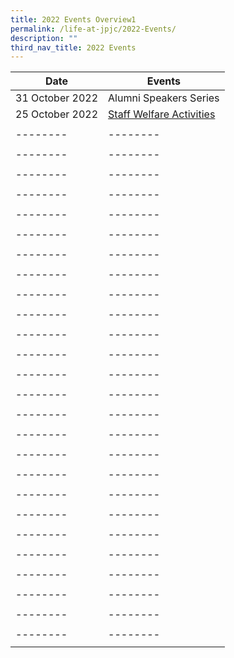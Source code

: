 ```yaml
---
title: 2022 Events Overview1
permalink: /life-at-jpjc/2022-Events/
description: ""
third_nav_title: 2022 Events
---
```

| Date | Events | 
| -------- | -------- |
|31 October 2022     |Alumni Speakers Series   | 
| 25 October 2022 | [Staff Welfare Activities](https://www.google.com/url?q=https://www.jpjc.moe.edu.sg/life-at-jpjc/2022-Events/StaffWelfareActivities/&sa=D&source=editors&ust=1670864634402905&usg=AOvVaw0w9-X9ItxA2KOD_seCRJZw) |
|     |     | 
| -------- | -------- |
|     |     | 
| -------- | -------- |
|     |     | 
| -------- | -------- |
|     |     | 
| -------- | -------- |
|     |     | 
| -------- | -------- |
|     |     | 
| -------- | -------- |
|     |     | 
| -------- | -------- |
|     |     | 
| -------- | -------- |
|     |     | 
| -------- | -------- |
|     |     | 
| -------- | -------- |
|     |     | 
| -------- | -------- |
|     |     | 
| -------- | -------- |
|     |     | 
| -------- | -------- |
|     |     | 
| -------- | -------- |
|     |     | 
| -------- | -------- |
|     |     | 
| -------- | -------- |
|     |     | 
| -------- | -------- |
|     |     | 
| -------- | -------- |
|     |     | 
| -------- | -------- |
|     |     | 
| -------- | -------- |
|     |     | 
| -------- | -------- |
|     |     | 
| -------- | -------- |
|     |     | 
| -------- | -------- |
|     |     | 
| -------- | -------- |
|     |     | 
| -------- | -------- |
|     |     | 
| -------- | -------- |
|     |     |